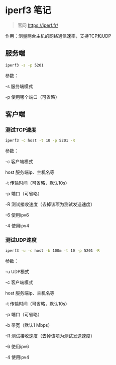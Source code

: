 # iperf3 笔记

> 官网 https://iperf.fr/

作用：测量两台主机的网络通信速率，支持TCP和UDP

## 服务端

```bash
iperf3 -s -p 5201
```

参数：

-s    服务端模式

-p    使用哪个端口（可省略）

## 客户端

### 测试TCP速度

```bash
iperf3 -c host -t 10 -p 5201 -R
```

参数：

-c    客户端模式

host    服务端ip、主机名等

-t    传输时间（可省略，默认10s）

-p   端口（可省略）

-R    测试接收速度（去掉该项为测试发送速度）

-6    使用ipv6

-4   使用ipv4

### 测试UDP速度

```bash
iperf3 -u -c host -b 100m -t 10 -p 5201 -R
```

参数：

-u    UDP模式

-c    客户端模式

host    服务端ip、主机名等

-t    传输时间（可省略，默认10s）

-p   端口（可省略）

-b    带宽（默认1 Mbps）

-R    测试接收速度（去掉该项为测试发送速度）

-6    使用ipv6

-4   使用ipv4
